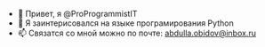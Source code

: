 - 👋 Привет, я @ProProgrammistIT
- 👀 Я заинтерисовался на языке програмирования Python
- 📫 Связатся со мной можно по почте: abdulla.obidov@inbox.ru
